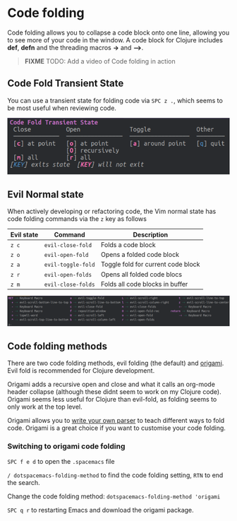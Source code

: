 # Code folding

Code folding allows you to collapse a code block onto one line, allowing you to see more of your code in the window.  A code block for Clojure includes **def**, **defn** and the threading macros **->** and **-->**.

> **FIXME** TODO: Add a video of Code folding in action

## Code Fold Transient State

You can use a transient state for folding code via `SPC z .`, which seems to be most useful when reviewing code.

![Spacemacs - Zoom - Code Fold transient state](/images/spacemacs-zoom-fold-transient-state.png)

## Evil Normal state

When actively developing or refactoring code, the Vim normal state has code folding commands via the `z` key as follows

| Evil state  | Command            | Description                        |
|-------------|--------------------|------------------------------------|
| `z c`       | `evil-close-fold`  | Folds a code block                 |
| `z o`       | `evil-open-fold`   | Opens a folded code block          |
| `z a`       | `evil-toggle-fold` | Toggle fold for current code block |
| `z r`       | `evil-open-folds`  | Opens all folded code blocs        |
| `z m`       | `evil-close-folds` | Folds all code blocks in buffer    |


[![Spacemacs Zoom menu](/images/spacemacs-vim-normal-z-menu.png)](/images/spacemacs-vim-normal-z-menu.png)


## Code folding methods

There are two code folding methods, evil folding (the default) and [origami](https://github.com/gregsexton/origami.el).  Evil fold is recommended for Clojure development.

Origami adds a recursive open and close and what it calls an org-mode header collapse (although these didnt seem to work on my Clojure code). Origami seems less useful for Clojure than evil-fold, as folding seems to only work at the top level.

Origami allows you to [write your own parser](https://github.com/gregsexton/origami.el#does-it-support-my-favourite-major-mode) to teach different ways to fold code.  Origami is a great choice if you want to customise your code folding.


### Switching to origami code folding

`SPC f e d` to open the `.spacemacs` file

`/ dotspacemacs-folding-method` to find the code folding setting, `RTN` to end the search.

Change the code folding method: `dotspacemacs-folding-method 'origami`

`SPC q r` to restarting Emacs and download the origami package.
